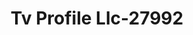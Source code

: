 ---
f_zip-code: 70068
f_state-code: LA
title: Tv Profile Llc-27992
f_phone: 985-359-2274
f_city-only: La Place
f_address: 901 W Airline Hwy Ste E La Place
f_location-unique-id: '27992'
slug: tv-profile-llc-27992
updated-on: '2024-05-30T13:46:58.046Z'
created-on: '2024-05-30T13:36:59.803Z'
published-on: '2024-05-30T13:54:32.469Z'
f_city-state: cms/city/la-place-la.md
f_company: cms/company/tv-profile-llc.md
f_state: cms/state/louisiana.md
layout: '[payday-loan].html'
tags: payday-loan
---